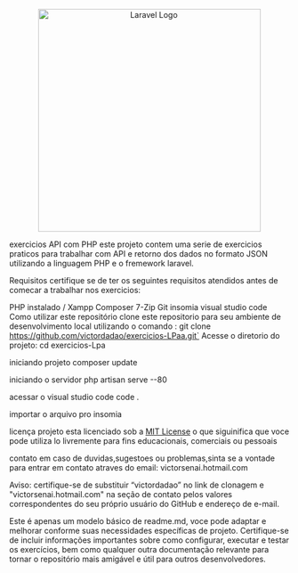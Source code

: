 <p align="center"><a href="https://laravel.com" target="_blank"><img src="https://raw.githubusercontent.com/laravel/art/master/logo-lockup/5%20SVG/2%20CMYK/1%20Full%20Color/laravel-logolockup-cmyk-red.svg" width="400" alt="Laravel Logo"></a></p>



exercicios API com PHP
este projeto contem uma serie de exercicios praticos para trabalhar com API e retorno dos dados no formato JSON utilizando a linguagem PHP e o fremework laravel.

Requisitos
certifique se de ter os seguintes requisitos atendidos antes de comecar a trabalhar nos exercicios:

PHP instalado / Xampp
Composer
7-Zip
Git
insomia
visual studio code
Como utilizar este repositório
clone este repositorio para seu ambiente de desenvolvimento local utilizando o comando :
git clone https://github.com/victordadao/exercicios-LPaa.git`
Acesse o diretorio do projeto:
cd exercicios-Lpa

iniciando projeto
composer update

iniciando o servidor
php artisan serve --80

acessar o visual studio code
code .

importar o arquivo pro insomia

licença
projeto esta licenciado sob a [MIT License](LICENSE)
o que siguinifica que voce pode utiliza lo livremente para fins educacionais, comerciais ou pessoais

contato
em caso de duvidas,sugestoes ou problemas,sinta se a vontade para entrar em contato atraves do email: victorsenai.hotmail.com

Aviso: certifique-se de substituir “victordadao” no link de clonagem e "victorsenai.hotmail.com" na seção de contato pelos valores correspondentes do seu próprio usuário do GitHub e endereço de e-mail.

Este é apenas um modelo básico de readme.md, voce pode adaptar e melhorar conforme suas necessidades específicas de projeto. Certifique-se de incluir informações importantes sobre como configurar, executar e testar os exercícios, bem como qualquer outra documentação relevante para tornar o repositório mais amigável e útil para outros desenvolvedores.
